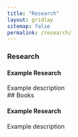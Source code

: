 ```yaml
---
title: "Research"
layout: gridlay
sitemap: false
permalink: /research/
---
```


<style>
img{
  border-radius: 10px;
}
.col-md-3 {
  margin-top:10px;
  margin-bottom:10px;
  padding:0px;
  display:block;
  overflow:hidden;
  text-align:center;
  display: table-cell;
  background: white;
  border-radius: 20px;
  height: auto;
}
iframe {
  margin:0;
  padding:0;
  width: 175px;
  display: inline;
  vertical-align: middle;
}
</style>

### Research

<div class="jumbotron">
<div class="col-md-12 col-sm-12">
<h4>Example Research</h4>
Example description
</div>
</div>

<div class="jumbotron">
## Books
<div class="col-md-12 col-sm-12">
<h4>Example Research</h4>
Example description
</div>

